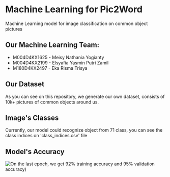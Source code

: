 # Machine Learning for Pic2Word
Machine Learning model for image classification on common object pictures

## Our Machine Learning Team:
- M004D4KX1625 - Meisy Nathania Yogianty
- M004D4KX2199 - Elsyafia Yasmin Putri Zamil 
- M180D4KX2497 - Eka Risma Trisya

## Our Dataset
As you can see on this repository, we generate our own dataset, consists of 10k+ pictures of common objects around us.

## Image's Classes
Currently, our model could recognize object from 71 class, you can see the class indices on 'class_indices.csv' file

## Model's Accuracy
![On the last epoch, we get 92% training accuracy and 95% validation accuracy)](image_filename.png)
